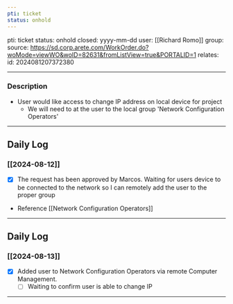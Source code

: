 ```yaml
---
pti: ticket
status: onhold
---
```

pti: ticket 
status: onhold
closed: yyyy-mm-dd
user: [[Richard Romo]]
group: 
source: https://sd.corp.arete.com/WorkOrder.do?woMode=viewWO&woID=82631&fromListView=true&PORTALID=1
relates: 
id: 2024081207372380

---
### Description
- User would like access to change IP address on local device for project
	- We will need to at the user to the local group 'Network Configuration Operators'
---
## Daily Log
### [[2024-08-12]]
- [x] The request has been approved by Marcos. Waiting for users device to be connected to the network so I can remotely add the user to the proper group
- Reference [[Network Configuration Operators]]
---
## Daily Log
### [[2024-08-13]]
- [x] Added user to Network Configuration Operators via remote Computer Management.
    - [ ] Waiting to confirm user is able to change IP
---






